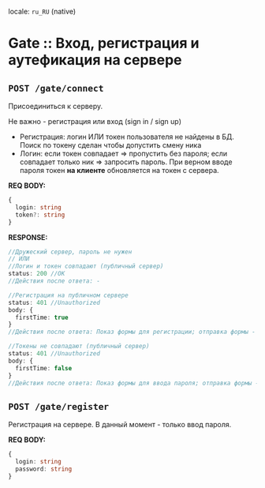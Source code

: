 locale: `ru_RU` (native)

# Gate :: Вход, регистрация и аутефикация на сервере

## `POST /gate/connect`

Присоединиться к серверу.

Не важно - регистрация или вход (sign in / sign up)

- Регистрация: логин ИЛИ токен пользователя не найдены в БД. Поиск по токену сделан чтобы допустить смену ника
- Логин: если токен совпадает => пропустить без пароля; если совпадает только ник => запросить пароль. При верном вводе пароля токен **на клиенте** обновляется на токен с сервера.

**REQ BODY:**

```ts
{
  login: string
  token?: string
}
```

**RESPONSE:**

```ts
//Дружеский сервер, пароль не нужен
// ИЛИ
//Логин и токен совпадают (публичный сервер)
status: 200 //OK
//Действия после ответа: -
```

```ts
//Регистрация на публичном сервере
status: 401 //Unauthorized
body: {
  firstTime: true
}
//Действия после ответа: Показ формы для регистрации; отправка формы - POST /gate/register
```

```ts
//Токены не совпадают (публичный сервер)
status: 401 //Unauthorized
body: {
  firstTime: false
}
//Действия после ответа: Показ формы для ввода пароля; отправка формы - POST /gate/auth
```

## `POST /gate/register`

Регистрация на сервере. В данный момент - только ввод пароля.

**REQ BODY:**

```ts
{
  login: string
  password: string
}
```
